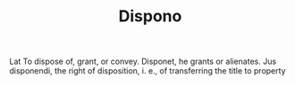 ---
title: Dispono
letter: D
permalink: "/definitions/bld-dispono.html"
body: Lat To dispose of, grant, or convey. Disponet, he grants or alienates. Jus disponendi,
  the right of disposition, i. e., of transferring the title to property
published_at: '2018-07-07'
source: Black's Law Dictionary 2nd Ed (1910)
layout: post
---